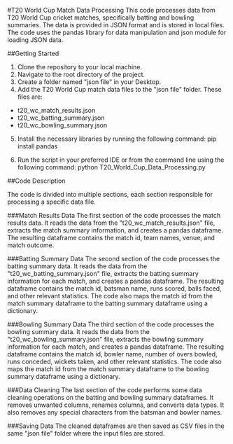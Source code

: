 #T20 World Cup Match Data Processing
This code processes data from T20 World Cup cricket matches, specifically batting and bowling summaries. The data is provided in JSON format and is stored in local files. The code uses the pandas library for data manipulation and json module for loading JSON data.

##Getting Started

1. Clone the repository to your local machine.
2. Navigate to the root directory of the project.
3. Create a folder named "json file" in your Desktop.
4. Add the T20 World Cup match data files to the "json file" folder. These files are:
- t20_wc_match_results.json
- t20_wc_batting_summary.json
- t20_wc_bowling_summary.json

5. Install the necessary libraries by running the following command:
pip install pandas

6. Run the script in your preferred IDE or from the command line using the following command:
python T20_World_Cup_Data_Processing.py

##Code Description

The code is divided into multiple sections, each section responsible for processing a specific data file.

###Match Results Data
The first section of the code processes the match results data. It reads the data from the "t20_wc_match_results.json" file, extracts the match summary information, and creates a pandas dataframe. The resulting dataframe contains the match id, team names, venue, and match outcome.

###Batting Summary Data
The second section of the code processes the batting summary data. It reads the data from the "t20_wc_batting_summary.json" file, extracts the batting summary information for each match, and creates a pandas dataframe. The resulting dataframe contains the match id, batsman name, runs scored, balls faced, and other relevant statistics. The code also maps the match id from the match summary dataframe to the batting summary dataframe using a dictionary.

###Bowling Summary Data
The third section of the code processes the bowling summary data. It reads the data from the "t20_wc_bowling_summary.json" file, extracts the bowling summary information for each match, and creates a pandas dataframe. The resulting dataframe contains the match id, bowler name, number of overs bowled, runs conceded, wickets taken, and other relevant statistics. The code also maps the match id from the match summary dataframe to the bowling summary dataframe using a dictionary.

###Data Cleaning
The last section of the code performs some data cleaning operations on the batting and bowling summary dataframes. It removes unwanted columns, renames columns, and converts data types. It also removes any special characters from the batsman and bowler names.

###Saving Data
The cleaned dataframes are then saved as CSV files in the same "json file" folder where the input files are stored.
